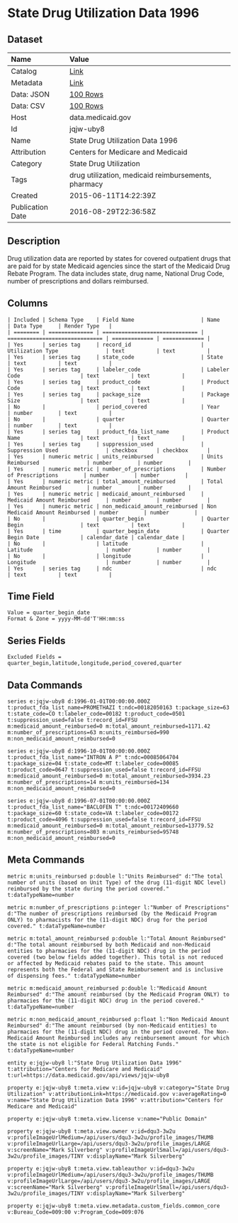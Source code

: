 # State Drug Utilization Data 1996

## Dataset

| Name | Value |
| :--- | :---- |
| Catalog | [Link](https://catalog.data.gov/dataset/state-drug-utilization-data-1996) |
| Metadata | [Link](https://data.medicaid.gov/api/views/jqjw-uby8) |
| Data: JSON | [100 Rows](https://data.medicaid.gov/api/views/jqjw-uby8/rows.json?max_rows=100) |
| Data: CSV | [100 Rows](https://data.medicaid.gov/api/views/jqjw-uby8/rows.csv?max_rows=100) |
| Host | data.medicaid.gov |
| Id | jqjw-uby8 |
| Name | State Drug Utilization Data 1996 |
| Attribution | Centers for Medicare and Medicaid |
| Category | State Drug Utilization |
| Tags | drug utilization, medicaid reimbursements, pharmacy |
| Created | 2015-06-11T14:22:39Z |
| Publication Date | 2016-08-29T22:36:58Z |

## Description

Drug utilization data are reported by states for covered outpatient drugs that are paid for by state Medicaid agencies since the start of the Medicaid Drug Rebate Program. The data includes state, drug name, National Drug Code, number of prescriptions and dollars reimbursed.

## Columns

```ls
| Included | Schema Type    | Field Name                     | Name                           | Data Type     | Render Type   |
| ======== | ============== | ============================== | ============================== | ============= | ============= |
| Yes      | series tag     | record_id                      | Utilization Type               | text          | text          |
| Yes      | series tag     | state_code                     | State                          | text          | text          |
| Yes      | series tag     | labeler_code                   | Labeler Code                   | text          | text          |
| Yes      | series tag     | product_code                   | Product Code                   | text          | text          |
| Yes      | series tag     | package_size                   | Package Size                   | text          | text          |
| No       |                | period_covered                 | Year                           | number        | text          |
| No       |                | quarter                        | Quarter                        | number        | text          |
| Yes      | series tag     | product_fda_list_name          | Product Name                   | text          | text          |
| Yes      | series tag     | suppression_used               | Suppression Used               | checkbox      | checkbox      |
| Yes      | numeric metric | units_reimbursed               | Units Reimbursed               | number        | number        |
| Yes      | numeric metric | number_of_prescriptions        | Number of Prescriptions        | number        | number        |
| Yes      | numeric metric | total_amount_reimbursed        | Total Amount Reimbursed        | number        | number        |
| Yes      | numeric metric | medicaid_amount_reimbursed     | Medicaid Amount Reimbursed     | number        | number        |
| Yes      | numeric metric | non_medicaid_amount_reimbursed | Non Medicaid Amount Reimbursed | number        | number        |
| No       |                | quarter_begin                  | Quarter Begin                  | text          | text          |
| Yes      | time           | quarter_begin_date             | Quarter Begin Date             | calendar_date | calendar_date |
| No       |                | latitude                       | Latitude                       | number        | number        |
| No       |                | longitude                      | Longitude                      | number        | number        |
| Yes      | series tag     | ndc                            | ndc                            | text          | text          |
```

## Time Field

```ls
Value = quarter_begin_date
Format & Zone = yyyy-MM-dd'T'HH:mm:ss
```

## Series Fields

```ls
Excluded Fields = quarter_begin,latitude,longitude,period_covered,quarter
```

## Data Commands

```ls
series e:jqjw-uby8 d:1996-01-01T00:00:00.000Z t:product_fda_list_name=PROMETHAZI t:ndc=00182050163 t:package_size=63 t:state_code=CO t:labeler_code=00182 t:product_code=0501 t:suppression_used=false t:record_id=FFSU m:medicaid_amount_reimbursed=0 m:total_amount_reimbursed=1171.42 m:number_of_prescriptions=63 m:units_reimbursed=990 m:non_medicaid_amount_reimbursed=0

series e:jqjw-uby8 d:1996-10-01T00:00:00.000Z t:product_fda_list_name="INTRON A P" t:ndc=00085064704 t:package_size=04 t:state_code=MT t:labeler_code=00085 t:product_code=0647 t:suppression_used=false t:record_id=FFSU m:medicaid_amount_reimbursed=0 m:total_amount_reimbursed=3934.23 m:number_of_prescriptions=14 m:units_reimbursed=134 m:non_medicaid_amount_reimbursed=0

series e:jqjw-uby8 d:1996-07-01T00:00:00.000Z t:product_fda_list_name="BACLOFEN T" t:ndc=00172409660 t:package_size=60 t:state_code=VA t:labeler_code=00172 t:product_code=4096 t:suppression_used=false t:record_id=FFSU m:medicaid_amount_reimbursed=0 m:total_amount_reimbursed=13779.52 m:number_of_prescriptions=803 m:units_reimbursed=95748 m:non_medicaid_amount_reimbursed=0
```

## Meta Commands

```ls
metric m:units_reimbursed p:double l:"Units Reimbursed" d:"The total number of units (based on Unit Type) of the drug (11-digit NDC level) reimbursed by the state during the period covered." t:dataTypeName=number

metric m:number_of_prescriptions p:integer l:"Number of Prescriptions" d:"The number of prescriptions reimbursed (by the Medicaid Program ONLY) to pharmacists for the (11-digit NDC) drug for the period covered." t:dataTypeName=number

metric m:total_amount_reimbursed p:double l:"Total Amount Reimbursed" d:"The total amount reimbursed by both Medicaid and non-Medicaid entities to pharmacies for the (11-digit NDC) drug in the period covered (two below fields added together). This total is not reduced or affected by Medicaid rebates paid to the state. This amount represents both the Federal and State Reimbursement and is inclusive of dispensing fees." t:dataTypeName=number

metric m:medicaid_amount_reimbursed p:double l:"Medicaid Amount Reimbursed" d:"The amount reimbursed (by the Medicaid Program ONLY) to pharmacies for the (11-digit NDC) drug in the period covered." t:dataTypeName=number

metric m:non_medicaid_amount_reimbursed p:float l:"Non Medicaid Amount Reimbursed" d:"The amount reimbursed (by non-Medicaid entities) to pharmacies for the (11-digit NDC) drug in the period covered. The Non-Medicaid Amount Reimbursed includes any reimbursement amount for which the state is not eligible for Federal Matching Funds." t:dataTypeName=number

entity e:jqjw-uby8 l:"State Drug Utilization Data 1996" t:attribution="Centers for Medicare and Medicaid" t:url=https://data.medicaid.gov/api/views/jqjw-uby8

property e:jqjw-uby8 t:meta.view v:id=jqjw-uby8 v:category="State Drug Utilization" v:attributionLink=https://medicaid.gov v:averageRating=0 v:name="State Drug Utilization Data 1996" v:attribution="Centers for Medicare and Medicaid"

property e:jqjw-uby8 t:meta.view.license v:name="Public Domain"

property e:jqjw-uby8 t:meta.view.owner v:id=dqu3-3w2u v:profileImageUrlMedium=/api/users/dqu3-3w2u/profile_images/THUMB v:profileImageUrlLarge=/api/users/dqu3-3w2u/profile_images/LARGE v:screenName="Mark Silverberg" v:profileImageUrlSmall=/api/users/dqu3-3w2u/profile_images/TINY v:displayName="Mark Silverberg"

property e:jqjw-uby8 t:meta.view.tableauthor v:id=dqu3-3w2u v:profileImageUrlMedium=/api/users/dqu3-3w2u/profile_images/THUMB v:profileImageUrlLarge=/api/users/dqu3-3w2u/profile_images/LARGE v:screenName="Mark Silverberg" v:profileImageUrlSmall=/api/users/dqu3-3w2u/profile_images/TINY v:displayName="Mark Silverberg"

property e:jqjw-uby8 t:meta.view.metadata.custom_fields.common_core v:Bureau_Code=009:00 v:Program_Code=009:076
```